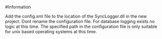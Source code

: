 #Information

Add the config.xml file to the location of the SyncLogger.dll in the new project.
Dont rename the configuration file.
For database logging exists no logic at this time.
The specified path in the configuration file is only suitable for unix based operating systems at this time. 